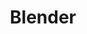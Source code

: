 ---
# 1 'title': Title of the software. It is mandatory, as it is vital.
title: "Blender"

# 2 'info': Information about software, in short. It forms part of the table on Search page.
info: "3D modeling software written in C, C++, and Python containing cloth, hair, fluid, particle, and rigid body simulation techniques."

# 3 'image':
image: "https://upload.wikimedia.org/wikipedia/commons/0/0c/Blender_logo_no_text.svg"

# 4 'status': Active, Discontinued, Unknown ; If none is written, that is page.status is false, page will show status 'Unknown'.
status: "Active"

# 5 'website':
website: "https://www.blender.org/"

# 6 'get_it': Link to official Download page, or page from where software can be obtained
get_it:
  - ["Authentic", "https://www.blender.org/download/"]

# 7 'description': Description of software, in brief but not in short. It's mandatory.
description: |
  Blender is a professional, free and open-source [3D computer graphics](/search/?category=3d_computing_graphics) software toolset used for creating animated films, visual effects, art, 3D printed models, interactive 3D applications and video games. Blender's features include 3D modeling, UV unwrapping, texturing, raster graphics editing, rigging and skinning, fluid and smoke simulation, particle simulation, soft body simulation, sculpting, animating, match moving, camera tracking, rendering, motion graphics, video editing and compositing. It also features an integrated game engine.
  
  [Reference Manual](https://docs.blender.org/manual/en/latest/index.html) I [News](https://www.blender.org/news/) I [Community](https://www.blender.org/community/) I [Stack Exchange(QA)](https://blender.stackexchange.com/) I [Wiki](https://wiki.blender.org/wiki/Main_Page) I [Discord(community-managed)](https://discordapp.com/invite/blender) I [Developers Blog](https://code.blender.org/) I [Developers Forum](https://devtalk.blender.org/) I [IRC](https://wiki.blender.org/wiki/Communication/Contact/IRC)

# 8 'sysreq':
sysreq:
  - min: "32-bit dual core 2Ghz CPU with SSE2 support"
    recm: "64-bit quad core CPU"
    optm: "64-bit eight core CPU"
  - min: "2 GB RAM"
    recm: "8 GB RAM"
    optm: "16 GB RAM"
  - min: "1280×768 Display"
    recm: "Full HD Display"
    optm: "Full HD display"
  - min: "OpenGL 2.1 compatible graphics with 512 MB RAM"
    recm: "OpenGL 3.2 compatible graphics with 2 GB RAM"
    optm: "Dual OpenGL 3.2 compatible graphics cards with 4 GB RAM"
  - min: "Mouse or trackpad"
    recm: "Three button mouse"
    optm: "Three button mouse and graphics tablet"

# 9 'developer': Developer(s) of software. Mandatory.
developer: "Blender Foundation"

# 10 'initial_release': When was the software initially released
initial_release: "January 1998"

# 11 'repository': 
repository: "https://git.blender.org/blender.git"

# 12 'written_in':
written_in: ["C", "C++", "Python"]

# 13 'platform': Platform(Operating System) on which the software runs. It forms part of the table. dskp=desktop,smp=smartphone,tab=tablet. "n" is added as second element by creating array when that platform is supported by unofficial release, external efforts or was priorly supported but is now dicontinued.

# for an application softwrae choose between desktop,smartphone or tablet on which it is available. in case the software isnt an appplication sofwrae and ther is a need to indicate that software requires a language,framework or certain environment for the software to be properly used, `else` shall be chosen. eg, jquery is basically a javascript library. so for jquery to be used a program must be available which can run javascript code. hence in this case javascript might be included under `else` for jquery.
platform: 
  - dskp:
      - ["Windows","o"]
      - ["Linux","o"]
      - ["macOS","o"]
      - ["Unix(like)","o"]
  - smp:
      - ["Android","n"]
#  dskp:
#    windows
#    linux
#    macos
#    Unix(like)
#  smp:
#    android
#    ios
#  tab:
#    android
#    ios
#  else:
#    languages, frameworks, builders, environments, etc especially for libraries etc

# 14 'categories':
categories: ["3D Computing Graphics", "Computer Simulation"]

# 15 'license':
license: "GPL v2+"

# 16 'social': Social presence of software or community behind it. Supported parameters are(case-sensetive, watch for typos): wikipedia, youtube, facebook, twitter, pinterest. In case a non-supported parameter is used, it will shown as formatted text on website.
social:
  - name: "Wikipedia"
    url: "https://en.wikipedia.org/wiki/Blender_(software)"
  - name: "Youtube"
    url: "https://youtube.com/BlenderFoundation"
  - name: "Twitter"
    url: "https://twitter.com/blender_org"
  - name: "Facebook"
    url: "https://www.facebook.com/YourOwn3DSoftware/"
  - name: "reddit"
    url: "https://www.reddit.com/r/blender/"

# 17 'source': 
# {10 Initial Release} Sources for information shall be included wherever relevant. In case some information has been used from a source such as a website or a book, website address or its URL in case of website and book name in case of book (and page number from such book, if feasible, on which information may be found) may be treated as source.
# {9 Developer, 11 Repository} If information is existent truth, such as name of developer for which a source may not be found, in such case, website address of the developer and social presence such as Wikipedia page if any may be treated as source. In case website of such developer mentions the software, then URL of such website page would be preffered over simple website address of developer.
# {7 Description} In case information has been gathered from multiple sources, such multiple sources shall be mentioned. In case of Description taken from a collaborative work such as Wikipedia, URL of such (Wikipedia) page from which such information is taken and any sources mentioned on such (Wikipedia) page with regard to information used therefrom, may be treated as source.
# {14 Categories} Currently softwares are categorised as they are on Wikipedia to make sense and ensure uniformity. Also as softwares may be categorised differently using a different logic, categories may not necessarily conform with those present on Wikipedia in near future. So, mentioning source for categories is optional.
# {18 Rating} URL of website where rating can be found or page number of book along with name of book if rating is taken from a book, shall be treated as source. Source shall be as much specific as feasible.
# Usually reviews are found to be of two types, viz, Professional's review (say Editor's review) and user's reviews. Assuming Professional's review and user's reviews can co-exist at one reviewing entity as well, seperate provision for such case has been made. It has been assumed that one rating can be obtained from one source only, hence there can only be one source attributable to one rating; that is, one based on Professional's and one based on user reviews. Source for rating is to be entered as an array.
# In case the rating is based on reviewing entity's Professional's review, format for source is ["name of reviewer","e","url of source"]. In case a rating doesn't have 'num' attribute, such rating is taken to be Professional's review.
# In case the rating is based on a number of user reviews, format for source is ["name of reviewer","u","url of source"]. In case a rating has 'num' attribute, such rating is taken to be based on a number of user's review.
# source for desktop platforms shall be under dskp, smartphone or tablet under smptb, and others under else. Array can contain multiple sources.
source:
  description: "https://en.wikipedia.org/w/index.php?title=Blender_(software)&oldid=878309153"
  developer: ["https://www.blender.org/foundation/", "https://en.wikipedia.org/w/index.php?title=Blender_(software)&oldid=878309153"]
  initial_release: ["https://www.blendernation.com/2014/01/02/happy-birthday-blender/#comment-629004", "https://docs.blender.org/manual/en/latest/getting_started/about/history.html#version-revision-milestones"]
  written_in: "https://www.blender.org/get-involved/"
  platform:
    - dskp: ["https://www.blender.org/download/"]
    - smptb: ["https://download.blender.org/demo/android/"]
  sysreq: "https://www.blender.org/download/requirements/"
  license: "https://www.blender.org/about/license/"
  rating:
    - ["G2CROWD","u","https://www.g2crowd.com/products/blender/reviews"]
    - ["Capterra","u","https://www.capterra.com/p/167519/Blender"]
    - ["PCWorld","e","https://www.pcworld.com/article/244442/blender.html"]
    - ["CNET","e","https://download.cnet.com/Blender/3000-6677_4-10514553.html"]
    - ["CNET","u","https://download.cnet.com/Blender/3000-6677_4-10514553.html"]

# 18 'rating': Ratings and Reviews - See if any of the given sites has review for the current software.
# Currently a policy of showing reviews from trusted sites is followed. In case, you want to insert review from a site that is not listed, please open an issue for inclusion of the site in the list. In such case, it shall be ensured that reviewing site is trustable. Trustability of a reviewing site may be ensured by study of policies of such site, its reviewing mechanism, its age, whether it is well established, or such other matters.
# 'name' is where you specify the name of the reviewing entity.
# 'rate' is an array with format as [rating, out of].
# Sometimes some entities ask users for reviews and average them to arrive at one rating. 'num' is the number of reviews upon which the rating by the entity is based. Some entities review softwares by asking professional reviewers (say Editor's review), in which case 'num' may not hold relevance. In such case 'num' shall be omitted.
rating:
  - name: "G2CROWD"
    rate: [4.5,5]
    num: 101
  - name: "Capterra"
    rate: [4.5,5]
    num: 162
  - name: "PCWorld"
    rate: [3.5,5]
  - name: "CNET"
    rate: [4,5]
    num: 147
  - name: "CNET"
    rate: [4.5,5]
---
